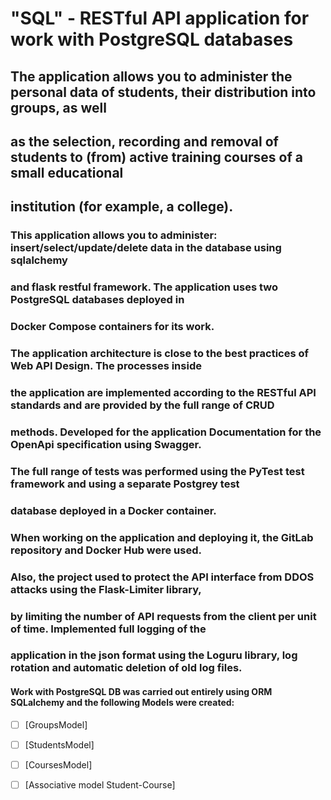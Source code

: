 # "SQL" - RESTful API application for work with PostgreSQL databases

## The application allows you to administer the personal data of students, their distribution into groups, as well
## as the selection, recording and removal of students to (from) active training courses of a small educational
## institution (for example, a college).

###    This application allows you to administer: insert/select/update/delete data in the database using sqlalchemy
### and flask restful framework. The application uses two PostgreSQL databases deployed in
### Docker Compose containers for its work.

###    The application architecture is close to the best practices of Web API Design. The processes inside
### the application are implemented according to the RESTful API standards and are provided by the full range of CRUD
### methods. Developed for the application Documentation for the OpenApi specification using Swagger. 
### The full range of tests was performed using the PyTest test framework and using a separate Postgrey test 
### database deployed in a Docker container.

###   When working on the application and deploying it, the GitLab repository and Docker Hub were used.
### Also, the project used to protect the API interface from DDOS attacks using the Flask-Limiter library,
### by limiting the number of API requests from the client per unit of time. Implemented full logging of the
### application in the json format using the Loguru library, log rotation and automatic deletion of old log files.

#### Work with PostgreSQL DB was carried out entirely using ORM SQLalchemy and the following Models were created:

- [ ] [GroupsModel]
- [ ] [StudentsModel]
- [ ] [CoursesModel]
- [ ] [Associative model Student-Course]

